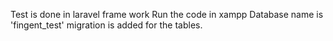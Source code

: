 Test is done in laravel frame work
Run the code in xampp
Database name is 'fingent_test'
migration is added for the tables.
